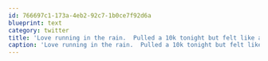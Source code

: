 ```yaml
---
id: 766697c1-173a-4eb2-92c7-1b0ce7f92d6a
blueprint: text
category: twitter
title: 'Love running in the rain.  Pulled a 10k tonight but felt like a roving dance party with my LED strobe'
caption: 'Love running in the rain.  Pulled a 10k tonight but felt like a roving dance party with my LED strobe'
---
```

